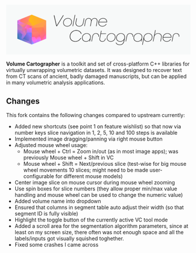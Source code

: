[![Volume Cartographer](docs/images/banner.svg)](https://github.com/educelab/volume-cartographer)

**Volume Cartographer** is a toolkit and set of cross-platform C++ libraries for
virtually unwrapping volumetric datasets. It was designed to recover text from
CT scans of ancient, badly damaged manuscripts, but can be applied in many
volumetric analysis applications.

## Changes
This fork contains the following changes compared to upstream currently:

- Added new shortcuts (see point 1 on feature wishlist) so that now via number keys slice navigation in 1, 2, 5, 10 and 100 steps is available
- Implemented image dragging/panning via right mouse button
- Adjusted mouse wheel usage:
  * Mouse wheel + Ctrl = Zoom in/out (as in most image apps); was previously Mouse wheel + Shift in VC
  * Mouse wheel + Shift = Next/previous slice (test-wise for big mouse wheel movements 10 slices; might need to be made user-configurable for different mouse models)
- Center image slice on mouse cursor during mouse wheel zooming
- Use spin boxes for slice numbers (they allow proper min/max value handling and mouse wheel can be used to change the numeric value)
- Added volume name into dropdown
- Ensured that columns in segment table auto adjust their width (so that segment ID is fully visible)
- Highlight the toggle button of the currently active VC tool mode
- Added a scroll area for the segmentation algorithm parameters, since at least on my screen size, there often was not enough space and all the labels/inputs got visually squished toghether.
- Fixed some crashes I came across


